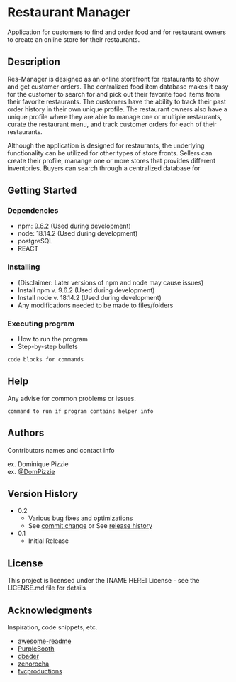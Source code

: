 # Restaurant Manager

Application for customers to find and order food and for restaurant owners to create an online store for their restaurants.

## Description

Res-Manager is designed as an online storefront for restaurants to show and get customer orders. 
The centralized food item database makes it easy for the customer to search for and pick out their favorite food items from their favorite restaurants.
The customers have the ability to track their past order history in their own unique profile.
The restaurant owners also have a unique profile where they are able to manage one or multiple restaurants, curate the restaurant menu, and track customer orders for each of their restaurants.

Although the application is designed for restaurants, the underlying functionality can be utilized for other types of store fronts. 
Sellers can create their profile, manange one or more stores that provides different inventories. 
Buyers can search through a centralized database for

## Getting Started

### Dependencies

* npm: 9.6.2 (Used during development)
* node: 18.14.2 (Used during development)
* postgreSQL
* REACT

### Installing

* (Disclaimer: Later versions of npm and node may cause issues) 
* Install npm v. 9.6.2 (Used during development)
* Install node v. 18.14.2 (Used during development)
* Any modifications needed to be made to files/folders

### Executing program

* How to run the program
* Step-by-step bullets
```
code blocks for commands
```

## Help

Any advise for common problems or issues.
```
command to run if program contains helper info
```

## Authors

Contributors names and contact info

ex. Dominique Pizzie  
ex. [@DomPizzie](https://twitter.com/dompizzie)

## Version History

* 0.2
    * Various bug fixes and optimizations
    * See [commit change]() or See [release history]()
* 0.1
    * Initial Release

## License

This project is licensed under the [NAME HERE] License - see the LICENSE.md file for details

## Acknowledgments

Inspiration, code snippets, etc.
* [awesome-readme](https://github.com/matiassingers/awesome-readme)
* [PurpleBooth](https://gist.github.com/PurpleBooth/109311bb0361f32d87a2)
* [dbader](https://github.com/dbader/readme-template)
* [zenorocha](https://gist.github.com/zenorocha/4526327)
* [fvcproductions](https://gist.github.com/fvcproductions/1bfc2d4aecb01a834b46)
